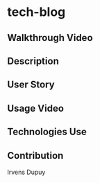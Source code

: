 # tech-blog

## Walkthrough Video 

## Description 


## User Story 


## Usage Video

## Technologies Use     


## Contribution 
Irvens Dupuy 